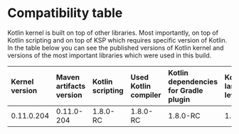 # Compatibility table

Kotlin kernel is built on top of other libraries.
Most importantly, on top of Kotlin scripting and on top of KSP which requires specific version of Kotlin.
In the table below you can see the published versions of Kotlin kernel and versions of the most important libraries
which were used in this build.

| Kernel version | Maven artifacts version | Kotlin scripting | Used Kotlin compiler | Kotlin dependencies for Gradle plugin | Kotlin language level |
|:---------------|:------------------------|:-----------------|:---------------------|:--------------------------------------|:----------------------|
| 0.11.0.204     | 0.11.0-204              | 1.8.0-RC         | 1.8.0-RC             | 1.8.0-RC                              | 1.8                   |